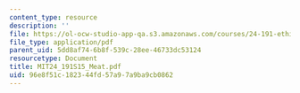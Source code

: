 ```yaml
---
content_type: resource
description: ''
file: https://ol-ocw-studio-app-qa.s3.amazonaws.com/courses/24-191-ethics-in-your-life-being-thinking-doing-or-not-spring-2015/96e8f51c182344fd57a97a9ba9cb0862_MIT24_191S15_Meat.pdf
file_type: application/pdf
parent_uid: 5dd8af74-6b8f-539c-28ee-46733dc53124
resourcetype: Document
title: MIT24_191S15_Meat.pdf
uid: 96e8f51c-1823-44fd-57a9-7a9ba9cb0862
---
```

